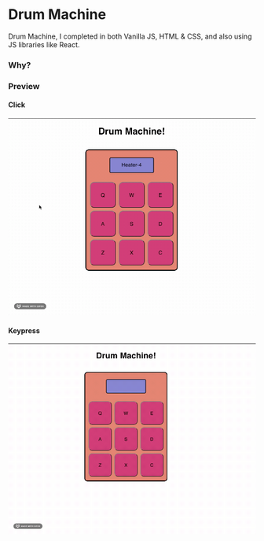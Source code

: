 # Drum Machine

Drum Machine, I completed in both Vanilla JS, HTML & CSS, and also using JS libraries like React.

### Why?


### Preview
#### Click

![Click Preview gif](button-preview.gif)


#### Keypress

![Button press Preview gif](click-preview.gif)

